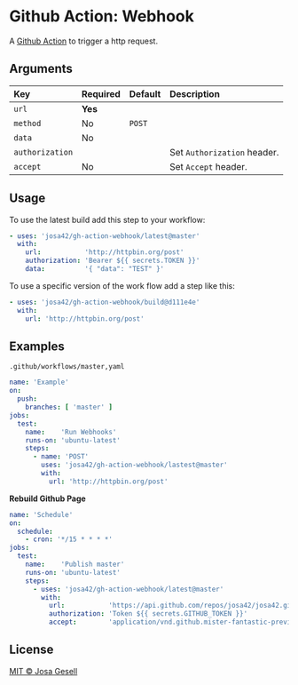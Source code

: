 # Github Action: Webhook

A [Github Action](https://github.com/features/actions) to trigger a http request.

## Arguments

| Key             | Required | Default | Description                           |
|:----------------|:---------|:--------|:--------------------------------------|
| `url`           | **Yes**  |         |                                       |
| `method`        | No       | `POST`  |                                       |
| `data`          | No       |         |                                       |
| `authorization` |          |         | Set `Authorization` header.           |
| `accept`        | No       |         | Set `Accept` header.                  |

## Usage

To use the latest build add this step to your workflow:

```yaml
- uses: 'josa42/gh-action-webhook/latest@master'
  with:
    url:           'http://httpbin.org/post'
    authorization: 'Bearer ${{ secrets.TOKEN }}'
    data:          '{ "data": "TEST" }'
```

To use a specific version of the work flow add a step like this:

```yaml
- uses: 'josa42/gh-action-webhook/build@d111e4e'
  with:
    url: 'http://httpbin.org/post'
```

## Examples

`.github/workflows/master,yaml`

```yaml
name: 'Example'
on:
  push:
    branches: [ 'master' ]
jobs:
  test:
    name:    'Run Webhooks'
    runs-on: 'ubuntu-latest'
    steps:
      - name: 'POST'
        uses: 'josa42/gh-action-webhook/lastest@master'
        with:
          url: 'http://httpbin.org/post'
```

**Rebuild Github Page**

```yaml
name: 'Schedule'
on:
  schedule:
    - cron: '*/15 * * * *'
jobs:
  test:
    name:    'Publish master'
    runs-on: 'ubuntu-latest'
    steps:
      - uses: 'josa42/gh-action-webhook/latest@master'
        with:
          url:           'https://api.github.com/repos/josa42/josa42.github.io/pages/builds'
          authorization: 'Token ${{ secrets.GITHUB_TOKEN }}'
          accept:        'application/vnd.github.mister-fantastic-preview+json'

```


## License

[MIT © Josa Gesell](LICENSE)
